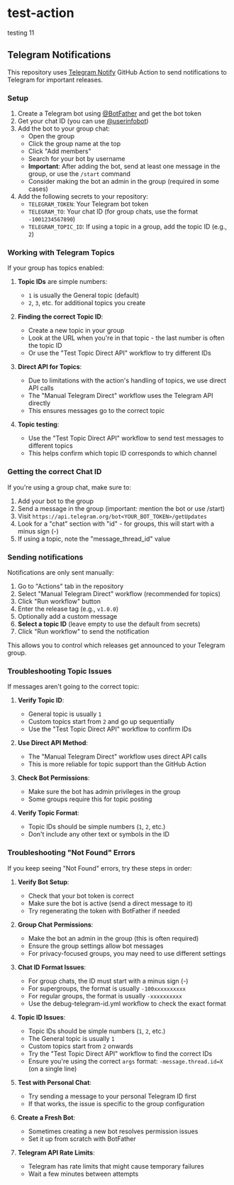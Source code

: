 # test-action
testing
11
## Telegram Notifications

This repository uses [Telegram Notify](https://github.com/marketplace/actions/telegram-notify) GitHub Action to send notifications to Telegram for important releases.

### Setup

1. Create a Telegram bot using [@BotFather](https://t.me/botfather) and get the bot token
2. Get your chat ID (you can use [@userinfobot](https://t.me/userinfobot))
3. Add the bot to your group chat:
   - Open the group
   - Click the group name at the top
   - Click "Add members"
   - Search for your bot by username
   - **Important**: After adding the bot, send at least one message in the group, or use the `/start` command
   - Consider making the bot an admin in the group (required in some cases)
4. Add the following secrets to your repository:
   - `TELEGRAM_TOKEN`: Your Telegram bot token
   - `TELEGRAM_TO`: Your chat ID (for group chats, use the format `-1001234567890`)
   - `TELEGRAM_TOPIC_ID`: If using a topic in a group, add the topic ID (e.g., `2`)

### Working with Telegram Topics

If your group has topics enabled:

1. **Topic IDs** are simple numbers:
   - `1` is usually the General topic (default)
   - `2`, `3`, etc. for additional topics you create
   
2. **Finding the correct Topic ID**:
   - Create a new topic in your group
   - Look at the URL when you're in that topic - the last number is often the topic ID
   - Or use the "Test Topic Direct API" workflow to try different IDs
   
3. **Direct API for Topics**:
   - Due to limitations with the action's handling of topics, we use direct API calls
   - The "Manual Telegram Direct" workflow uses the Telegram API directly
   - This ensures messages go to the correct topic
   
4. **Topic testing**:
   - Use the "Test Topic Direct API" workflow to send test messages to different topics
   - This helps confirm which topic ID corresponds to which channel

### Getting the correct Chat ID

If you're using a group chat, make sure to:

1. Add your bot to the group
2. Send a message in the group (important: mention the bot or use /start)
3. Visit `https://api.telegram.org/bot<YOUR_BOT_TOKEN>/getUpdates`
4. Look for a "chat" section with "id" - for groups, this will start with a minus sign (-)
5. If using a topic, note the "message_thread_id" value

### Sending notifications

Notifications are only sent manually:

1. Go to "Actions" tab in the repository
2. Select "Manual Telegram Direct" workflow (recommended for topics)
3. Click "Run workflow" button
4. Enter the release tag (e.g., `v1.0.0`)
5. Optionally add a custom message
6. **Select a topic ID** (leave empty to use the default from secrets)
7. Click "Run workflow" to send the notification

This allows you to control which releases get announced to your Telegram group.

### Troubleshooting Topic Issues

If messages aren't going to the correct topic:

1. **Verify Topic ID**:
   - General topic is usually `1`
   - Custom topics start from `2` and go up sequentially
   - Use the "Test Topic Direct API" workflow to confirm IDs

2. **Use Direct API Method**:
   - The "Manual Telegram Direct" workflow uses direct API calls
   - This is more reliable for topic support than the GitHub Action

3. **Check Bot Permissions**:
   - Make sure the bot has admin privileges in the group
   - Some groups require this for topic posting

4. **Verify Topic Format**:
   - Topic IDs should be simple numbers (`1`, `2`, etc.)
   - Don't include any other text or symbols in the ID

### Troubleshooting "Not Found" Errors

If you keep seeing "Not Found" errors, try these steps in order:

1. **Verify Bot Setup**:
   - Check that your bot token is correct
   - Make sure the bot is active (send a direct message to it)
   - Try regenerating the token with BotFather if needed

2. **Group Chat Permissions**:
   - Make the bot an admin in the group (this is often required)
   - Ensure the group settings allow bot messages
   - For privacy-focused groups, you may need to use different settings

3. **Chat ID Format Issues**:
   - For group chats, the ID must start with a minus sign (-)
   - For supergroups, the format is usually `-100xxxxxxxxxx`
   - For regular groups, the format is usually `-xxxxxxxxxx`
   - Use the debug-telegram-id.yml workflow to check the exact format

4. **Topic ID Issues**:
   - Topic IDs should be simple numbers (`1`, `2`, etc.)
   - The General topic is usually `1`
   - Custom topics start from `2` onwards
   - Try the "Test Topic Direct API" workflow to find the correct IDs
   - Ensure you're using the correct `args` format: `-message.thread.id=X` (on a single line)

5. **Test with Personal Chat**:
   - Try sending a message to your personal Telegram ID first
   - If that works, the issue is specific to the group configuration

6. **Create a Fresh Bot**:
   - Sometimes creating a new bot resolves permission issues
   - Set it up from scratch with BotFather

7. **Telegram API Rate Limits**:
   - Telegram has rate limits that might cause temporary failures
   - Wait a few minutes between attempts

